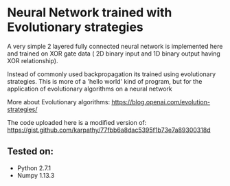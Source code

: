 # Neural Network trained with Evolutionary strategies

A very simple 2 layered fully connected neural network is implemented here and trained on XOR gate data ( 2D binary input and 1D binary output having XOR relationship). 

Instead of commonly used backpropagation its trained using evolutionary strategies. This is more of a 'hello world' kind of program, but for the application of evolutionary algorithms on a neural network 

More about Evolutionary algorithms: https://blog.openai.com/evolution-strategies/

The code uploaded here is a modified version of: https://gist.github.com/karpathy/77fbb6a8dac5395f1b73e7a89300318d

## Tested on:

* Python 2.7.1
* Numpy 1.13.3


